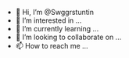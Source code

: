 - 👋 Hi, I’m @Swggrstuntin
- 👀 I’m interested in ...
- 🌱 I’m currently learning ...
- 💞️ I’m looking to collaborate on ...
- 📫 How to reach me ...

<!---
Swggrstuntin/Swggrstuntin is a ✨ special ✨ repository because its `README.md` (this file) appears on your GitHub profile.
You can click the Preview link to take a look at your changes.
--->
